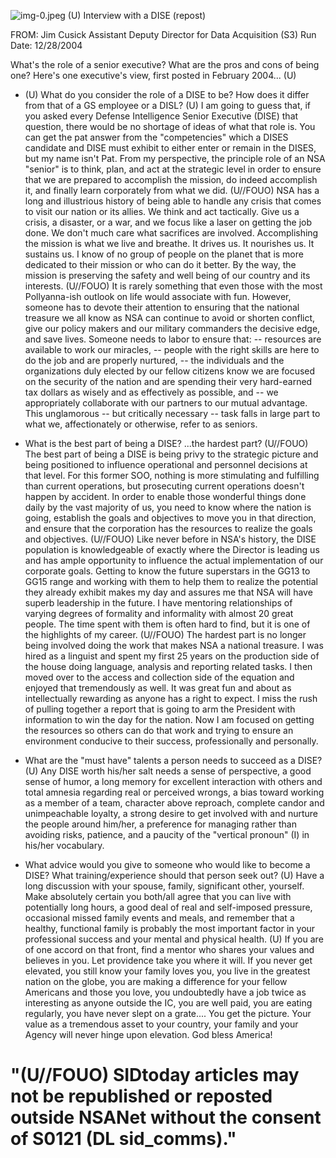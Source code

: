![img-0.jpeg](img-0.jpeg)
(U) Interview with a DISE (repost)

FROM: Jim Cusick
Assistant Deputy Director for Data Acquisition (S3)
Run Date: 12/28/2004

What's the role of a senior executive? What are the pros and cons of being one? Here's one executive's view, first posted in February 2004... (U)

- (U) What do you consider the role of a DISE to be? How does it differ from that of a GS employee or a DISL?
(U) I am going to guess that, if you asked every Defense Intelligence Senior Executive (DISE) that question, there would be no shortage of ideas of what that role is. You can get the pat answer from the "competencies" which a DISES candidate and DISE must exhibit to either enter or remain in the DISES, but my name isn't Pat. From my perspective, the principle role of an NSA "senior" is to think, plan, and act at the strategic level in order to ensure that we are prepared to accomplish the mission, do indeed accomplish it, and finally learn corporately from what we did.
(U//FOUO) NSA has a long and illustrious history of being able to handle any crisis that comes to visit our nation or its allies. We think and act tactically. Give us a crisis, a disaster, or a war, and we focus like a laser on getting the job done. We don't much care what sacrifices are involved. Accomplishing the mission is what we live and breathe. It drives us. It nourishes us. It sustains us. I know of no group of people on the planet that is more dedicated to their mission or who can do it better. By the way, the mission is preserving the safety and well being of our country and its interests.
(U//FOUO) It is rarely something that even those with the most Pollyanna-ish outlook on life would associate with fun. However, someone has to devote their attention to ensuring that the national treasure we all know as NSA can continue to avoid or shorten conflict, give our policy makers and our military commanders the decisive edge, and save lives. Someone needs to labor to ensure that:
-- resources are available to work our miracles,
-- people with the right skills are here to do the job and are properly nurtured,
-- the individuals and the organizations duly elected by our fellow citizens know we are focused on the security of the nation and are spending their very hard-earned tax dollars as wisely and as effectively as possible, and
-- we appropriately collaborate with our partners to our mutual advantage.
This unglamorous -- but critically necessary -- task falls in large part to what we, affectionately or otherwise, refer to as seniors.
- What is the best part of being a DISE? ...the hardest part?
(U//FOUO) The best part of being a DISE is being privy to the strategic picture and being positioned to influence operational and personnel decisions at that level. For this former SOO, nothing is more stimulating and fulfilling than current operations, but prosecuting current operations doesn't happen by accident. In order to enable those wonderful things done daily by the vast majority of us, you need to know where the nation is going, establish the goals and objectives to move you in that direction, and ensure that the corporation has the resources to realize the goals and objectives.
(U//FOUO) Like never before in NSA's history, the DISE population is knowledgeable of exactly where the Director is leading us and has ample opportunity to influence the actual implementation of our corporate goals. Getting to know the future superstars in the GG13 to GG15 range and working with them to help them to realize the potential they already exhibit
makes my day and assures me that NSA will have superb leadership in the future. I have mentoring relationships of varying degrees of formality and informality with almost 20 great people. The time spent with them is often hard to find, but it is one of the highlights of my career.
(U//FOUO) The hardest part is no longer being involved doing the work that makes NSA a national treasure. I was hired as a linguist and spent my first 25 years on the production side of the house doing language, analysis and reporting related tasks. I then moved over to the access and collection side of the equation and enjoyed that tremendously as well. It was great fun and about as intellectually rewarding as anyone has a right to expect. I miss the rush of pulling together a report that is going to arm the President with information to win the day for the nation. Now I am focused on getting the resources so others can do that work and trying to ensure an environment conducive to their success, professionally and personally.

- What are the "must have" talents a person needs to succeed as a DISE?
(U) Any DISE worth his/her salt needs a sense of perspective, a good sense of humor, a long memory for excellent interaction with others and total amnesia regarding real or perceived wrongs, a bias toward working as a member of a team, character above reproach, complete candor and unimpeachable loyalty, a strong desire to get involved with and nurture the people around him/her, a preference for managing rather than avoiding risks, patience, and a paucity of the "vertical pronoun" (I) in his/her vocabulary.
- What advice would you give to someone who would like to become a DISE? What training/experience should that person seek out?
(U) Have a long discussion with your spouse, family, significant other, yourself. Make absolutely certain you both/all agree that you can live with potentially long hours, a good deal of real and self-imposed pressure, occasional missed family events and meals, and remember that a healthy, functional family is probably the most important factor in your professional success and your mental and physical health.
(U) If you are of one accord on that front, find a mentor who shares your values and believes in you. Let providence take you where it will. If you never get elevated, you still know your family loves you, you live in the greatest nation on the globe, you are making a difference for your fellow Americans and those you love, you undoubtedly have a job twice as interesting as anyone outside the IC, you are well paid, you are eating regularly, you have never slept on a grate.... You get the picture. Your value as a tremendous asset to your country, your family and your Agency will never hinge upon elevation. God bless America!


# "(U//FOUO) SIDtoday articles may not be republished or reposted outside NSANet without the consent of S0121 (DL sid_comms)."

